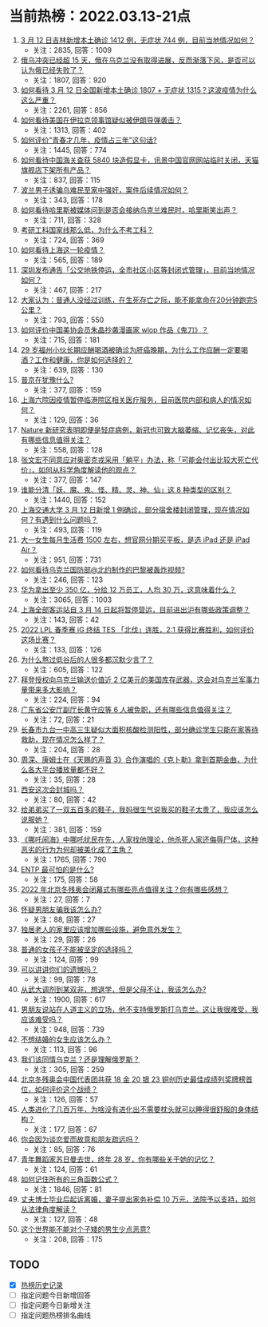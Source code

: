 # 当前热榜：2022.03.13-21点
1. [3 月 12 日吉林新增本土确诊 1412 例，无症状 744 例，目前当地情况如何？](https://www.zhihu.com/question/521632067)
    * 关注：2835, 回答：1009
2. [俄乌冲突已经超 15 天，俄在乌克兰没有取得进展，反而渐落下风，是否可以认为俄已经失败了？](https://www.zhihu.com/question/521112963)
    * 关注：1807, 回答：920
3. [如何看待 3 月 12 日全国新增本土确诊 1807 + 无症状 1315？这波疫情为什么这么严重？](https://www.zhihu.com/question/521640139)
    * 关注：2261, 回答：856
4. [如何看待美国在伊拉克领事馆疑似被伊朗导弹袭击？](https://www.zhihu.com/question/521642119)
    * 关注：1313, 回答：402
5. [如何评价"青春才几年，疫情占三年"这句话?](https://www.zhihu.com/question/521422260)
    * 关注：1445, 回答：774
6. [如何看待中国海关查获 5840 块造假显卡，讯景中国官网网站临时关闭，天猫旗舰店下架所有产品？](https://www.zhihu.com/question/521642591)
    * 关注：837, 回答：115
7. [波兰男子诱骗乌难民至家中强奸，案件后续情况如何？](https://www.zhihu.com/question/521682596)
    * 关注：343, 回答：178
8. [如何看待哈里斯被媒体问到是否会接纳乌克兰难民时，哈里斯笑出声？](https://www.zhihu.com/question/521340342)
    * 关注：711, 回答：328
9. [考研工科国家线那么低，为什么不考工科？](https://www.zhihu.com/question/521465205)
    * 关注：724, 回答：369
10. [如何看待上海这一轮疫情？](https://www.zhihu.com/question/521196422)
    * 关注：565, 回答：189
11. [深圳发布通告「公交地铁停运，全市社区小区等封闭式管理」，目前当地情况如何？](https://www.zhihu.com/question/521718455)
    * 关注：467, 回答：217
12. [大家认为：普通人没经过训练，在生死存亡之际，能不能拿命在20分钟跑完5公里？](https://www.zhihu.com/question/421947026)
    * 关注：793, 回答：550
13. [如何评价中国美协会员朱晶抄袭漫画家 wlop 作品《鬼刀》？](https://www.zhihu.com/question/520675097)
    * 关注：715, 回答：181
14. [29 岁福州小伙长期应酬喝酒被确诊为肝癌晚期，为什么工作应酬一定要喝酒？工作和健康，你是如何选择的？](https://www.zhihu.com/question/521287706)
    * 关注：639, 回答：130
15. [普京在犹豫什么?](https://www.zhihu.com/question/521494397)
    * 关注：377, 回答：159
16. [上海六院因疫情暂停临港院区相关医疗服务，目前医院内部和病人的情况如何？](https://www.zhihu.com/question/521711339)
    * 关注：129, 回答：36
17. [Nature 新研究表明即便是轻症病例，新冠也可致大脑萎缩、记忆丧失，对此有哪些信息值得关注？](https://www.zhihu.com/question/520776054)
    * 关注：558, 回答：128
18. [张文宏不同意应对奥密克戎采用「躺平」办法，称「可能会付出比较大死亡代价」，如何从科学角度解读他的观点？](https://www.zhihu.com/question/521476485)
    * 关注：377, 回答：147
19. [谁能分清「妖、魔、鬼、怪、精、灵、神、仙」这 8 种类型的区别？](https://www.zhihu.com/question/419954742)
    * 关注：1440, 回答：152
20. [上海交通大学 3 月 12 日新增 1 例确诊，部分宿舍楼封闭管理，现在情况如何？有遇到什么问题吗？](https://www.zhihu.com/question/521520454)
    * 关注：493, 回答：119
21. [大一女生每月生活费 1500 左右，想官网分期买平板，是选 iPad 还是 iPad Air？](https://www.zhihu.com/question/515664976)
    * 关注：951, 回答：731
22. [如何看待乌克兰国防部@北约制作的巴黎被轰炸视频?](https://www.zhihu.com/question/521572585)
    * 关注：246, 回答：123
23. [华为拿出至少 350 亿，分给 12 万员工，人均 30 万，这意味着什么？](https://www.zhihu.com/question/515056380)
    * 关注：3065, 回答：1003
24. [上海全部客运站自 3 月 14 日起将暂停营运，目前进出沪有哪些政策调整？](https://www.zhihu.com/question/521688190)
    * 关注：143, 回答：42
25. [2022 LPL 春季赛 iG 终结 TES 「北伐」连胜，2:1 获得比赛胜利，如何评价这场比赛？](https://www.zhihu.com/question/521700696)
    * 关注：133, 回答：126
26. [为什么熬过低谷后的人很多都沉默少言了？](https://www.zhihu.com/question/521456695)
    * 关注：605, 回答：122
27. [拜登授权向乌克兰输送价值近 2 亿美元的美国库存武器，这会对乌克兰军事力量带来多大影响？](https://www.zhihu.com/question/521638410)
    * 关注：224, 回答：94
28. [广东省公安厅副厅长黄守应等 6 人被免职，还有哪些信息值得关注？](https://www.zhihu.com/question/521654078)
    * 关注：72, 回答：21
29. [长春市九台一中高三生疑似大面积核酸检测阳性，部分确诊学生只能在家等待救助，现在情况怎么样了？](https://www.zhihu.com/question/521243049)
    * 关注：204, 回答：28
30. [周深、康姆士在《天赐的声音 3》合作演唱的《克卜勒》拿到首期金曲，为什么各大平台播放量都不好？](https://www.zhihu.com/question/521642556)
    * 关注：35, 回答：28
31. [西安这次会封城吗？](https://www.zhihu.com/question/520585901)
    * 关注：80, 回答：42
32. [给弟弟买了一双五百多的鞋子，我妈很生气说我买的鞋子太贵了，我应该怎么说服她？](https://www.zhihu.com/question/515151707)
    * 关注：381, 回答：159
33. [《哪吒闹海》中哪吒扰民在先，人家找他理论，他杀死人家还侮辱尸体，这种恶劣的行为为何却被美化成了主角？](https://www.zhihu.com/question/290475507)
    * 关注：1765, 回答：790
34. [ENTP 最可怕的是什么?](https://www.zhihu.com/question/511632859)
    * 关注：175, 回答：58
35. [2022 年北京冬残奥会闭幕式有哪些亮点值得关注？你有哪些感想？](https://www.zhihu.com/question/521714453)
    * 关注：27, 回答：7
36. [怀疑男朋友骗我该怎么办?](https://www.zhihu.com/question/520831767)
    * 关注：88, 回答：27
37. [独居老人的家里应该增加哪些设施，避免意外发生？](https://www.zhihu.com/question/517719780)
    * 关注：29, 回答：26
38. [普通的女孩子不能被坚定的选择吗？](https://www.zhihu.com/question/521635658)
    * 关注：124, 回答：99
39. [可以讲讲你们的遗憾吗？](https://www.zhihu.com/question/521598319)
    * 关注：99, 回答：78
40. [从武大调剂到某双非，想退学，但是父母不让，我该怎么办?](https://www.zhihu.com/question/485953513)
    * 关注：1900, 回答：617
41. [男朋友说站在人道主义的立场，他不支持俄罗斯打乌克兰。这让我很难受，我应该难受吗？](https://www.zhihu.com/question/521589811)
    * 关注：948, 回答：739
42. [不想结婚的女生应该怎么办？](https://www.zhihu.com/question/521674885)
    * 关注：113, 回答：96
43. [我们该同情乌克兰？还是理解俄罗斯？](https://www.zhihu.com/question/518650670)
    * 关注：305, 回答：259
44. [北京冬残奥会中国代表团共获 18 金 20 银 23 铜创历史最佳成绩列奖牌榜首位，如何评价这个战绩？](https://www.zhihu.com/question/521670437)
    * 关注：126, 回答：57
45. [人类进化了几百万年，为啥没有进化出不需要枕头就可以睡得很舒服的身体结构？](https://www.zhihu.com/question/520553959)
    * 关注：177, 回答：67
46. [你会因为谈恋爱而故意和朋友疏远吗？](https://www.zhihu.com/question/521593867)
    * 关注：85, 回答：76
47. [青年舞蹈家苏日曼去世，终年 28 岁，你有哪些关于她的记忆？](https://www.zhihu.com/question/521555041)
    * 关注：124, 回答：61
48. [如何记住所有的三角函数公式？](https://www.zhihu.com/question/63652417)
    * 关注：1846, 回答：81
49. [丈夫博士毕业后起诉离婚，妻子提出家务补偿 10 万元，法院予以支持，如何从法律角度解读？](https://www.zhihu.com/question/520954174)
    * 关注：127, 回答：48
50. [这个世界能不能对个子矮的男生少点恶意?](https://www.zhihu.com/question/521670844)
    * 关注：208, 回答：175
## TODO
* [x] [热榜历史记录](hot_history/AllHot.md)
* [ ] 指定问题今日新增回答
* [ ] 指定问题今日新增关注
* [ ] 指定问题热榜排名曲线
